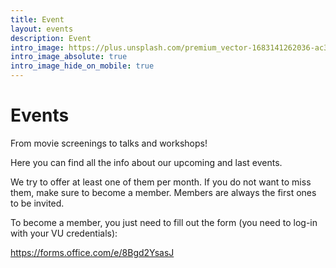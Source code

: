 ```yaml
---
title: Event
layout: events
description: Event
intro_image: https://plus.unsplash.com/premium_vector-1683141262036-ac39ae64fd48?q=80&w=2340&auto=format&fit=crop&ixlib=rb-4.0.3&ixid=M3wxMjA3fDB8MHxwaG90by1wYWdlfHx8fGVufDB8fHx8fA%3D%3D
intro_image_absolute: true
intro_image_hide_on_mobile: true
---
```


# Events 

From movie screenings to talks and workshops!

Here you can find all the info about our upcoming and last events.

We try to offer at least one of them per month. If you do not want to miss them, make sure to become a member. Members are always the first ones to be invited.

To become a member, you just need to fill out the form (you need to log-in with your VU credentials):

https://forms.office.com/e/8Bgd2YsasJ 

